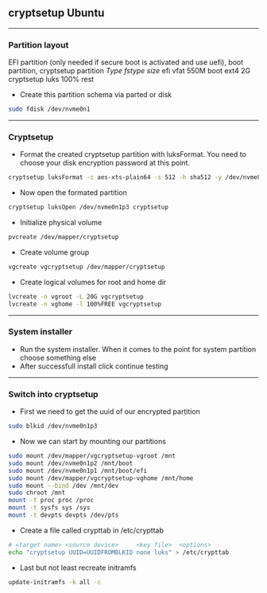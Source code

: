 ## cryptsetup Ubuntu
---

### Partition layout
EFI partition (only needed if secure boot is activated and use uefi), boot partition, cryptsetup partition
*Type* 		*fstype*	*size*
efi 		vfat		550M
boot 		ext4		2G
cryptsetup 	luks 		100% rest

- Create this partition schema via parted or disk
```bash
sudo fdisk /dev/nvme0n1
```
---

### Cryptsetup
- Format the created cryptsetup partition with luksFormat. You need to choose your disk encryption password at this point.
```bash
cryptsetup luksFormat -c aes-xts-plain64 -s 512 -h sha512 -y /dev/nvme0n1p3
```
- Now open the formated partition
```bash
cryptsetup luksOpen /dev/nvme0n1p3 cryptsetup
```
- Initialize physical volume
```bash
pvcreate /dev/mapper/cryptsetup
```
- Create volume group
```bash
vgcreate vgcryptsetup /dev/mapper/cryptsetup
```
- Create logical volumes for root and home dir
```bash
lvcreate -n vgroot -L 20G vgcryptsetup
lvcreate -n vghome -l 100%FREE vgcryptsetup
```
---

### System installer
- Run the system installer. When it comes to the point for system partition choose something else
- After successfull install click continue testing
---

### Switch into cryptsetup
- First we need to get the uuid of our encrypted partition
```bash
sudo blkid /dev/nvme0n1p3
```
- Now we can start by mounting our partitions
```bash
sudo mount /dev/mapper/vgcryptsetup-vgroot /mnt
sudo mount /dev/nvme0n1p2 /mnt/boot
sudo mount /dev/nvme0n1p1 /mnt/boot/efi
sudo mount /dev/mapper/vgcryptsetup-vghome /mnt/home
sudo mount --bind /dev /mnt/dev
sudo chroot /mnt
mount -t proc proc /proc
mount -t sysfs sys /sys
mount -t devpts devpts /dev/pts
```
- Create a file called crypttab in /etc/crypttab
```bash
# <target name>	<source device>		<key file>	<options>
echo "cryptsetup UUID=UUIDFROMBLKID none luks" > /etc/crypttab
```
- Last but not least recreate initramfs
```bash
update-initramfs -k all -c
```

